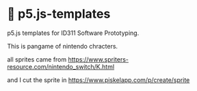 # 🚀 p5.js-templates

p5.js templates for ID311 Software Prototyping.

This is pangame of nintendo chracters.

all sprites came from https://www.spriters-resource.com/nintendo_switch/K.html

and I cut the sprite in https://www.piskelapp.com/p/create/sprite

